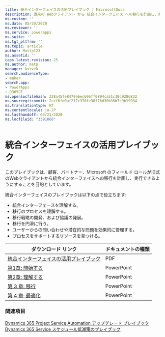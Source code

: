 ```yaml
---
title: 統合インターフェイスの活用プレイブック | MicrosoftDocs
description: 従来の Webクライアント から 統合インターフェイス への移行を計画し、実行する方法を解説します
ms.custom: ''
ms.date: 05/20/2020
ms.reviewer: ''
ms.service: powerapps
ms.suite: ''
ms.tgt_pltfrm: ''
ms.topic: article
author: Mattp123
ms.assetid: ''
caps.latest.revision: 25
ms.author: matp
manager: kvivek
search.audienceType:
- maker
search.app:
- PowerApps
- D365CE
ms.openlocfilehash: 228a45fe8479a6ec696ff0894ca51c30c9286832
ms.sourcegitcommit: 2ccf6fd0af217c370fe38f76d30b38b7c9b19934
ms.translationtype: HT
ms.contentlocale: ja-JP
ms.lasthandoff: 05/21/2020
ms.locfileid: "3391060"
---
```

# <a name="unified-interface-playbook"></a>統合インターフェイスの活用プレイブック

このプレイブックは、顧客、パートナー、Microsoft のフィールド ロールが旧式のWebクライアントから統合インターフェイスへの移行を計画し、実行できるようにすることを目的としています。

統合インターフェイスのプレイブックは以下の点で役立ちます:
- 統合インターフェースを理解する。 
- 移行のプロセスを理解する。
- 移行戦略の開発、および協議の発展。
- 移行を円滑に行う。
- ユーザーからの問い合わせや潜在的な問題を効果的に管理する。
- プロセスをサポートするリソースを見つける。

|ダウンロード リンク  |ドキュメントの種類  |
|---------|---------|
|[統合インターフェイスの活用プレイブック](https://download.microsoft.com/download/A/F/3/AF3D45A7-4F38-41BE-8956-1DF7A4A5AFDB/dynamics365unifiedinterfaceplaybook.pdf)      |   PDF      |
|[第1章: 開始する](https://download.microsoft.com/download/A/F/3/AF3D45A7-4F38-41BE-8956-1DF7A4A5AFDB/playbook-ch1-initiate.pptx)     |  PowerPoint       |
|[第2章: 理解する](https://download.microsoft.com/download/A/F/3/AF3D45A7-4F38-41BE-8956-1DF7A4A5AFDB/playbook-ch-2-explore.pptx)     |  PowerPoint       |
| [第 3 章: 移行](https://download.microsoft.com/download/A/F/3/AF3D45A7-4F38-41BE-8956-1DF7A4A5AFDB/playbook-ch3-transition.pptx)|  PowerPoint     |
| [第 4 章: 最適化](https://download.microsoft.com/download/A/F/3/AF3D45A7-4F38-41BE-8956-1DF7A4A5AFDB/playbook-ch4-optimize.pptx)  | PowerPoint  |

### <a name="see-also"></a>関連項目
[Dynamics 365 Project Service Automation アップグレード プレイブック](https://aka.ms/PSAUCIUpgrade)<br/>
[Dynamics 365 Service スケジュール低減策のプレイブック](https://aka.ms/ServiceSchedulePlaybook)

